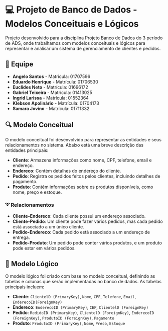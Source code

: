 # 💻 Projeto de Banco de Dados - Modelos Conceituais e Lógicos

Projeto desenvolvido para a disciplina Projeto Banco de Dados do 3 período de ADS, onde trabalhamos com modelos conceituais e lógicos para representar e analisar um sistema de gerenciamento de clientes e pedidos.

## 🙋 Equipe

- **Angelo Santos** - Matrícula: 01707596
- **Eduardo Henrique** - Matrícula: 01706530
- **Euclides Neto** - Matrícula: 01696172
- **Gabriel Teixeira** - Matrícula: 01413025
- **Ingrid Larissa** - Matrícula: 01552364
- **Klebson Apolinário** - Matrícula: 01704173
- **Samara Jovino** - Matrícula: 01711332

## 🔍 Modelo Conceitual

O modelo conceitual foi desenvolvido para representar as entidades e seus relacionamentos no sistema. Abaixo está uma breve descrição das entidades principais:

- **Cliente**: Armazena informações como nome, CPF, telefone, email e endereço.
- **Endereco**: Contém detalhes do endereço do cliente.
- **Pedido**: Registra os pedidos feitos pelos clientes, incluindo detalhes de pagamento.
- **Produto**: Contém informações sobre os produtos disponíveis, como nome, preço e estoque.

### ➰ Relacionamentos

- **Cliente-Endereco**: Cada cliente possui um endereço associado.
- **Cliente-Pedido**: Um cliente pode fazer vários pedidos, mas cada pedido está associado a um único cliente.
- **Pedido-Endereco**: Cada pedido está associado a um endereço de entrega.
- **Pedido-Produto**: Um pedido pode conter vários produtos, e um produto pode estar em vários pedidos.

## 📝 Modelo Lógico

O modelo lógico foi criado com base no modelo conceitual, definindo as tabelas e colunas que serão implementadas no banco de dados. As tabelas principais incluem:

- **Cliente**: `ClientelD (PrimaryKey)`, `Nome`, `CPF`, `Telefone`, `Email`, `EnderecoID(ForeignKey)`
- **Endereco**: `EnderecoID (PrimaryKey)`, `CEP`, `ClientelD (ForeignKey)`
- **Pedido**: `RedidoID (PrimaryKey)`, `ClientelD (ForeignKey)`, `EnderecoID (ForeignKey)`, `ProdutoID (ForeignKey)`,  `Pagamento`
- **Produto**: `ProdutoID (PrimaryKey)`, `Nome`, `Preco`, `Estoque`
